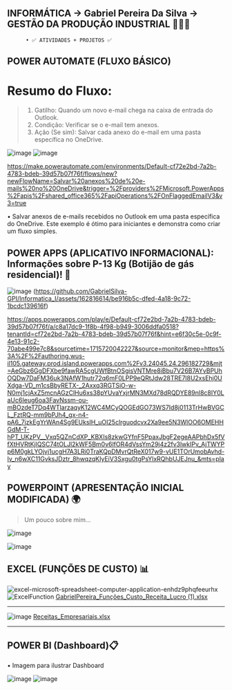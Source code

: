 
## INFORMÁTICA -> Gabriel Pereira Da Silva -> GESTÃO DA PRODUÇÃO INDUSTRIAL 👷🏻‍♂️ 

          • ✅ ATIVIDADES + PROJETOS ✅

## POWER AUTOMATE (FLUXO BÁSICO)
# Resumo do Fluxo:
> 1. Gatilho:  Quando um novo e-mail chega na caixa de entrada do Outlook.
> 2. Condição: Verificar se o e-mail tem anexos.
> 3. Ação (Se sim): Salvar cada anexo do e-mail em uma pasta específica no OneDrive. 

![image](https://github.com/GabrielSilva-GPI/Informatica_I/assets/162816614/3a6bdc39-795a-487d-bd2b-f0a3fa08ccac)
![image](https://github.com/GabrielSilva-GPI/Informatica_I/assets/162816614/613c6d58-ba20-4e00-b5ef-5902dd2d15c0)

https://make.powerautomate.com/environments/Default-cf72e2bd-7a2b-4783-bdeb-39d57b07f76f/flows/new?newFlowName=Salvar%20anexos%20de%20e-mails%20no%20OneDrive&trigger=%2Fproviders%2FMicrosoft.PowerApps%2Fapis%2Fshared_office365%2FapiOperations%2FOnFlaggedEmailV3&v3=true

• Salvar anexos de e-mails recebidos no Outlook em uma pasta específica do OneDrive. Este exemplo é ótimo para iniciantes e demonstra como criar um fluxo simples.


## POWER APPS (APLICATIVO INFORMACIONAL): Informações sobre P-13 Kg (Botijão de gás residencial)! 📲
     
![image](https://github.com/GabrielSilva-GPI/Informatica_I/assets/162816614/c673262c-f9a1-49b2-bff2-da1d33bb1a0b)
(https://github.com/GabrielSilva-GPI/Informatica_I/assets/162816614/be916b5c-dfed-4a18-9c72-1bcdc139616f)

https://apps.powerapps.com/play/e/Default-cf72e2bd-7a2b-4783-bdeb-39d57b07f76f/a/c8a17dc9-1f8b-4f98-b949-3006ddfa0518?tenantId=cf72e2bd-7a2b-4783-bdeb-39d57b07f76f&hint=e6f30c5e-0c9f-4e13-91c2-70abe499e7c8&sourcetime=1715720042227&source=monitor&mep=https%3A%2F%2Fauthoring.wus-il105.gateway.prod.island.powerapps.com%2Fv3.24045.24.296182729&mjt=AeGbz6GgDFXbe9fawRA5cgUWfBtnOSgisVNTMre8iBbu7V26B7AYvBPUhOQDw7DaFM36uk3NAfW1hutr72q6mF0LPP9eQRtJdw28TRE7l8U2xsEhj0UXdga-VD_m1csBbyRETX-_2Axxq3RGTSiO-w-N0mj1cjAxZ5mcnAGzClHu6xs38pYUvaYxjrMN3MXd78dRQDYE89nl8c8IY0LaUc6Ieug6oa3FavNssm-ou-mBOzdeT7Dq4WTlarzaqyK12WC4MCyQOGEdGO73WS7Id8j0113TrHwBVGCL_FztRQ-mm9bPJh4_gx-n4-pA6_7jzkEgYrWAn4Sg9EUksIH_uOI25clrguodcvx2Xa9ee5N3WlOO6OMEHHGdM-T-hPT_UKzPV__Vxq5QZnCdXP_KBXIs8zkwGYfnF5PpaxJbgF2egeAAPbhDx5fVfXtHVRtKjlQSC74tOLJl2kWF5Bm0v6lfOR4dVssYm29j4z2fv3lwkIPv_AjTWYPp6M0gkLYOjvj1ucgH7A3LRi0TraKQpDMvrQtReX017w9-vUE1TOrUmobAvhd-Iv_n6wXC11GvksJDztr_8hwqzqKIyEiV3Sxgu0tgPsYlxRQhbUJEJnu_&mts=play

## POWERPOINT (APRESENTAÇÃO INICIAL MODIFICADA) 🌍
> Um pouco sobre mim...

![image](https://github.com/GabrielSilva-GPI/Informatica_I/assets/162816614/4550ce42-e1cb-436d-b85c-8483bb1b2270)

![image](https://github.com/GabrielSilva-GPI/Informatica_I/assets/162816614/f86e35d1-8993-4b70-add9-bb8b1db499a1)


## EXCEL (FUNÇÕES DE CUSTO) 📊


![excel-microsoft-spreadsheet-computer-application-enhdz9phqfeeurhx](https://github.com/GabrielSilva-GPI/Informatica_I/assets/162816614/6798338a-86e7-465b-a8c1-6c80a8da5967)
![ExcelFunction](https://github.com/GabrielSilva-GPI/Informatica_I/assets/162816614/23019594-db92-4863-9858-19aae0bcaa03)
[GabrielPereira_Funções_Custo_Receita_Lucro (1).xlsx](https://github.com/GabrielSilva-GPI/Informatica_I/files/14763598/GabrielPereira_Funcoes_Custo_Receita_Lucro.1.xlsx)

__________________________________________________________________________________________________________________________

![image](https://github.com/GabrielSilva-GPI/Informatica_I/assets/162816614/a30be81f-3530-4769-8822-f76dd4aa25ca)
[Receitas_Empresariais.xlsx](https://github.com/GabrielSilva-GPI/Informatica_I/files/14763608/Receitas_Empresariais.xlsx)

__________________________________________________________________________________________________________________________

## POWER BI (Dashboard)📋
• Imagem para ilustrar Dashboard

![image](https://github.com/GabrielSilva-GPI/Informatica_I/assets/162816614/2daac281-d15c-4e79-bb57-cc97d66094af)
![image](https://github.com/GabrielSilva-GPI/Informatica_I/assets/162816614/adaa4fe5-14aa-4833-a2f5-f5a138e53ceb)
